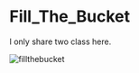 # Fill_The_Bucket
I only share two class here.




![fillthebucket](https://user-images.githubusercontent.com/71084430/234839451-20528114-eda3-4584-b33e-f54bfe16d90b.png)
